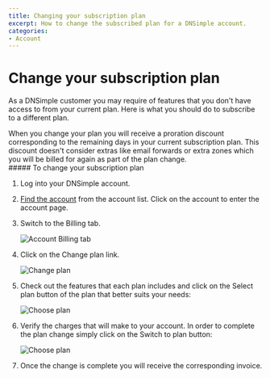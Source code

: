 ```yaml
---
title: Changing your subscription plan
excerpt: How to change the subscribed plan for a DNSimple account.
categories:
- Account
---
```


# Change your subscription plan

As a DNSimple customer you may require of features that you don't have access to from your current plan. Here is what you should do to subscribe to a different plan.

<warning>
When you change your plan you will receive a proration discount corresponding to the remaining days in your current subscription plan. This discount doesn't consider extras like email forwards or extra zones which you will be billed for again as part of the plan change.
</warning>

<div class="section-steps" markdown="1">
##### To change your subscription plan

1. Log into your DNSimple account.
1. [Find the account](https://dnsimple.com/user) from the account list. Click on the account to enter the account page.
1. Switch to the <label>Billing</label> tab.

    ![Account Billing tab](/files/account-billing-tab.png)

1. Click on the <label>Change plan</label> link.

    ![Change plan](/files/account-billing-change-plan-link.png)

1. Check out the features that each plan includes and click on the <label>Select plan</label> button of the plan that better suits your needs:

    ![Choose plan](/files/change-plan-2.jpg)

1. Verify the charges that will make to your account. In order to complete the plan change simply click on the <label>Switch to plan</label> button:

    ![Choose plan](/files/change-plan-3.jpg)

1. Once the change is complete you will receive the corresponding invoice.
</div>

